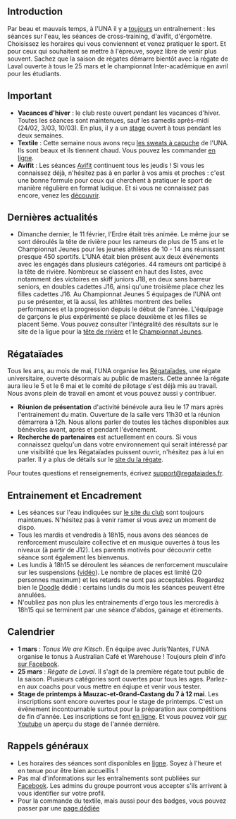 ## Introduction

Par beau et mauvais temps, à l'UNA il y a [toujours](http://univ-nantes-aviron.fr/page/horaires) un entraînement : les séances sur l'eau, les séances de cross-training, d'avifit, d'érgomètre. Choisissez les horaires qui vous conviennent et venez pratiquer le sport. Et pour ceux qui souhaitent se mettre à l'épreuve, soyez libre de venir plus souvent. Sachez que la saison de régates démarre bientôt avec la régate de Laval ouverte à tous le 25 mars et le championnat Inter-académique en avril pour les étudiants.

## Important

* **Vacances d'hiver** : le club reste ouvert pendant les vacances d'hiver. Toutes les séances sont maintenues, sauf les samedis après-midi (24/02, 3/03, 10/03). En plus, il y a un [stage](https://doodle.com/poll/nvw775u3aty2yph9) ouvert à tous pendant les deux semaines.
* **Textile** : Cette semaine nous avons reçu [les sweats à capuche](https://scontent-cdg2-1.xx.fbcdn.net/v/t31.0-8/27993725_10212617211479830_5900291545381218093_o.jpg?oh=836f0f0cd5a6519e99cc5e6da956ef6b&oe=5B0361B5) de l'UNA.  Ils sont beaux et ils tiennent chaud. Vous pouvez les commander [en ligne](https://www.helloasso.com/associations/universite-de-nantes-aviron/evenements/vente-textile-2017-2018).
* **Avifit** : Les séances [Avifit](http://univ-nantes-aviron.fr/page/aviron-avifit) continuent tous les jeudis ! Si vous les connaissez déjà, n'hésitez pas à en parler à vos amis et proches : c'est une bonne formule pour ceux qui cherchent à pratiquer le sport de manière régulière en format ludique. Et si vous ne connaissez pas encore, venez les [découvrir](https://doodle.com/poll/7umitbx3fi3zkuay).

## Dernières actualités

* Dimanche dernier, le 11 février, l'Erdre était très animée. Le même jour se sont déroulés la tête de rivière pour les rameurs de plus de 15 ans et le Championnat Jeunes pour les jeunes athlètes de 10 - 14 ans réunissant presque 450 sportifs. L'UNA était bien présent aux deux événements avec les engagés dans plusieurs catégories. 44 rameurs ont participé à la tête de rivière. Nombreux se classent en haut des listes, avec notamment des victoires en skiff juniors J18, en deux sans barreur seniors, en doubles cadettes J16, ainsi qu'une troisième place chez les filles cadettes J16.
Au Championnat Jeunes 5 équipages de l'UNA ont pu se présenter, et là aussi, les athlètes montrent des belles performances et la progression depuis le début de l'année. L'équipage de garçons le plus expérimenté se place deuxième et les filles se placent 5ème. Vous pouvez consulter l'intégralité des résultats sur le site de la ligue pour la [tête de rivière](http://www.avironpdl.fr/resultats/17-18/Classement-TdR_Nantes11fev18.pdf) et le [Championnat Jeunes](http://www.avironpdl.fr/resultats/17-18/ChampionnatJeuneFFAClassement-11fev18.pdf).

## Régataïades

Tous les ans, au mois de mai, l'UNA organise les [Régataïades](http://regataiades.fr/), une régate universitaire, ouverte désormais au public de masters. Cette année la régate aura lieu le 5 et le 6 mai et le comité de pilotage s'est déjà mis au travail. Nous avons plein de travail en amont et vous pouvez aussi y contribuer.

* **Réunion de présentation** d'activité bénévole aura lieu le 17 mars après l'entrainement du matin. Ouverture de la salle vers 11h30 et la réunion démarrera à 12h. Nous allons parler de toutes les tâches disponibles aux bénévoles avant, après et pendant l'événement.
* **Recherche de partenaires** est actuellement en cours. Si vous connaissez quelqu'un dans votre environnement qui serait intéressé par une visibilité que les Régataïades puissent ouvrir, n'hésitez pas à lui en parler. Il y a plus de détails sur le [site du la régate](http://regataiades.fr/#partnership).

Pour toutes questions et renseignements, écrivez support@regataiades.fr.

## Entrainement et Encadrement

* Les séances sur l'eau indiquées sur [le site du club](http://univ-nantes-aviron.fr/page/horaires) sont toujours maintenues. N'hésitez pas à venir ramer si vous avez un moment de dispo.  
* Tous les mardis et vendredis à 18h15, nous avons des séances de renforcement musculaire collective et en musique ouvertes à tous les niveaux (à partir de J12). Les parents motivés pour découvrir cette séance sont également les bienvenus.
* Les lundis à 18h15 se déroulent les séances de renforcement musculaire sur les suspensions ([vidéo](https://youtu.be/LEO7P1I8I4c)). Le nombre de places est limité (20 personnes maximum) et les retards ne sont pas acceptables. Regardez bien le [Doodle](https://doodle.com/poll/78whtbrprvnf5kpk) dédié : certains lundis du mois les séances peuvent être annulées.
* N'oubliez pas non plus les entrainements d'ergo tous les mercredis à 18h15 qui se terminent par une séance d'abdos, gainage et étirements.

## Calendrier

* **1 mars** : *Tonus We are Kitsch*. En équipe avec Juris'Nantes, l'UNA organise le tonus à Australian Café et Warehouse ! Toujours plein d'info [sur Facebook](https://www.facebook.com/events/196507831093433/).
* **25 mars** : *Régate de Laval*. Il s'agit de la première régate tout public de la saison. Plusieurs catégories sont ouvertes pour tous les ages. Parlez-en aux coachs pour vous mettre en éqiupe et venir vous tester.
* **Stage de printemps à Mauzac-et-Grand-Castang du 7 à 12 mai**. Les inscriptions sont encore ouvertes pour le stage de printemps. C'est un événement incontournable surtout pour la préparation aux compétitions de fin d'année. Les inscriptions se font [en ligne](https://www.helloasso.com/associations/universite-de-nantes-aviron/evenements/stage-de-printemps-a-mauzac-et-grand-castang). Et vous pouvez voir [sur Youtube](https://youtu.be/9-01WItXess) un aperçu du stage de l'année dernière.

## Rappels généraux

* Les horaires des séances sont disponibles en [ligne](http://univ-nantes-aviron.fr/page/horaires). Soyez à l'heure et en tenue pour être bien accueillis !
* Pas mal d'informations sur les entraînements sont publiées sur [Facebook](https://www.facebook.com/groups/178457672172317/). Les admins du groupe pourront vous accepter s'ils arrivent à vous identifier sur votre profil.
* Pour la commande du textile, mais aussi pour des badges, vous pouvez passer par une [page dédiée](https://www.helloasso.com/associations/universite-de-nantes-aviron/evenements/vente-textile-2017-2018)
